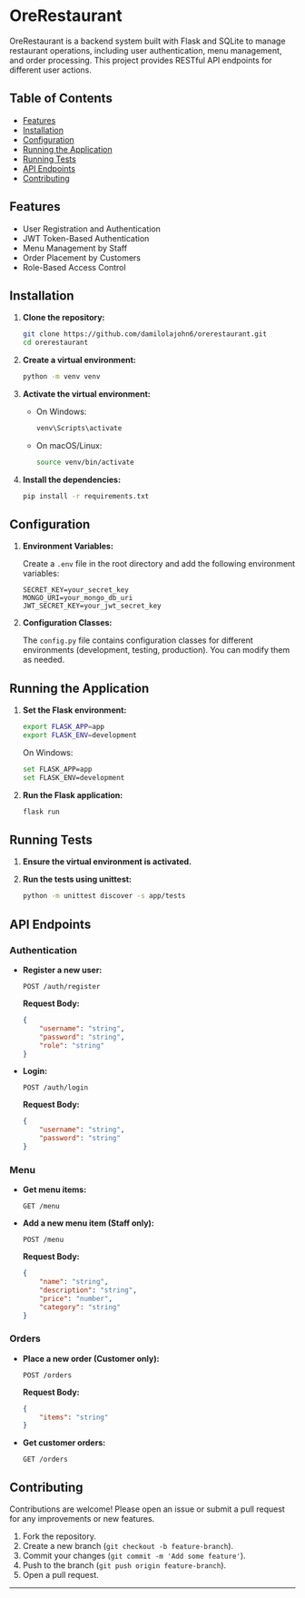 # OreRestaurant

OreRestaurant is a backend system built with Flask and SQLite to manage restaurant operations, including user authentication, menu management, and order processing. This project provides RESTful API endpoints for different user actions.

## Table of Contents

- [Features](#features)
- [Installation](#installation)
- [Configuration](#configuration)
- [Running the Application](#running-the-application)
- [Running Tests](#running-tests)
- [API Endpoints](#api-endpoints)
- [Contributing](#contributing)

## Features

- User Registration and Authentication
- JWT Token-Based Authentication
- Menu Management by Staff
- Order Placement by Customers
- Role-Based Access Control

## Installation

1. **Clone the repository:**

   ```bash
   git clone https://github.com/damilolajohn6/orerestaurant.git
   cd orerestaurant
   ```

2. **Create a virtual environment:**

   ```bash
   python -m venv venv
   ```

3. **Activate the virtual environment:**

   - On Windows:

     ```bash
     venv\Scripts\activate
     ```

   - On macOS/Linux:

     ```bash
     source venv/bin/activate
     ```

4. **Install the dependencies:**

   ```bash
   pip install -r requirements.txt
   ```

## Configuration

1. **Environment Variables:**

   Create a `.env` file in the root directory and add the following environment variables:

   ```env
   SECRET_KEY=your_secret_key
   MONGO_URI=your_mongo_db_uri
   JWT_SECRET_KEY=your_jwt_secret_key
   ```

2. **Configuration Classes:**

   The `config.py` file contains configuration classes for different environments (development, testing, production). You can modify them as needed.

## Running the Application

1. **Set the Flask environment:**

   ```bash
   export FLASK_APP=app
   export FLASK_ENV=development
   ```

   On Windows:

   ```bash
   set FLASK_APP=app
   set FLASK_ENV=development
   ```

2. **Run the Flask application:**

   ```bash
   flask run
   ```

## Running Tests

1. **Ensure the virtual environment is activated.**

2. **Run the tests using unittest:**

   ```bash
   python -m unittest discover -s app/tests
   ```

## API Endpoints

### Authentication

- **Register a new user:**

  ```
  POST /auth/register
  ```

  **Request Body:**

  ```json
  {
      "username": "string",
      "password": "string",
      "role": "string"
  }
  ```

- **Login:**

  ```
  POST /auth/login
  ```

  **Request Body:**

  ```json
  {
      "username": "string",
      "password": "string"
  }
  ```

### Menu

- **Get menu items:**

  ```
  GET /menu
  ```

- **Add a new menu item (Staff only):**

  ```
  POST /menu
  ```

  **Request Body:**

  ```json
  {
      "name": "string",
      "description": "string",
      "price": "number",
      "category": "string"
  }
  ```

### Orders

- **Place a new order (Customer only):**

  ```
  POST /orders
  ```

  **Request Body:**

  ```json
  {
      "items": "string"
  }
  ```

- **Get customer orders:**

  ```
  GET /orders
  ```

## Contributing

Contributions are welcome! Please open an issue or submit a pull request for any improvements or new features.

1. Fork the repository.
2. Create a new branch (`git checkout -b feature-branch`).
3. Commit your changes (`git commit -m 'Add some feature'`).
4. Push to the branch (`git push origin feature-branch`).
5. Open a pull request.


---

